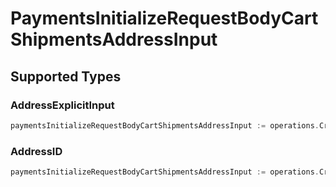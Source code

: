 # PaymentsInitializeRequestBodyCartShipmentsAddressInput


## Supported Types

### AddressExplicitInput

```go
paymentsInitializeRequestBodyCartShipmentsAddressInput := operations.CreatePaymentsInitializeRequestBodyCartShipmentsAddressInputExplicit(shared.AddressExplicitInput{/* values here */})
```

### AddressID

```go
paymentsInitializeRequestBodyCartShipmentsAddressInput := operations.CreatePaymentsInitializeRequestBodyCartShipmentsAddressInputID(shared.AddressID{/* values here */})
```

